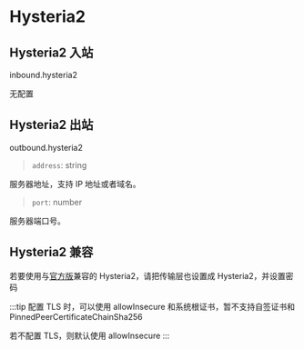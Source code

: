 # Hysteria2

## Hysteria2 入站

inbound.hysteria2

无配置

## Hysteria2 出站

outbound.hysteria2

> `address`: string

服务器地址，支持 IP 地址或者域名。

> `port`: number

服务器端口号。

## Hysteria2 兼容

若要使用与[官方版](https://hysteria.network/)兼容的 Hysteria2，请把传输层也设置成 Hysteria2，并设置密码

:::tip
配置 TLS 时，可以使用 allowInsecure 和系统根证书，暂不支持自签证书和 PinnedPeerCertificateChainSha256

若不配置 TLS，则默认使用 allowInsecure
:::
